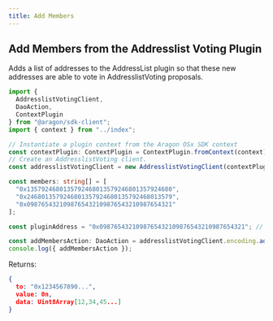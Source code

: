 ```yaml
---
title: Add Members
---
```


## Add Members from the Addresslist Voting Plugin

Adds a list of addresses to the AddressList plugin so that these new addresses are able to vote in AddresslistVoting proposals.

```ts
import {
  AddresslistVotingClient,
  DaoAction,
  ContextPlugin
} from "@aragon/sdk-client";
import { context } from "../index";

// Instantiate a plugin context from the Aragon OSx SDK context
const contextPlugin: ContextPlugin = ContextPlugin.fromContext(context);
// Create an AddresslistVoting client.
const addresslistVotingClient = new AddresslistVotingClient(contextPlugin);

const members: string[] = [
  "0x1357924680135792468013579246801357924680",
  "0x2468013579246801357924680135792468013579",
  "0x0987654321098765432109876543210987654321"
];

const pluginAddress = "0x0987654321098765432109876543210987654321"; // the address of the AddresslistVoting plugin contract installed in the DAO

const addMembersAction: DaoAction = addresslistVotingClient.encoding.addMembersAction(pluginAddress, members);
console.log({ addMembersAction });
```


Returns:

```json
{
  to: "0x1234567890...",
  value: 0n,
  data: Uint8Array[12,34,45...]
}
```
